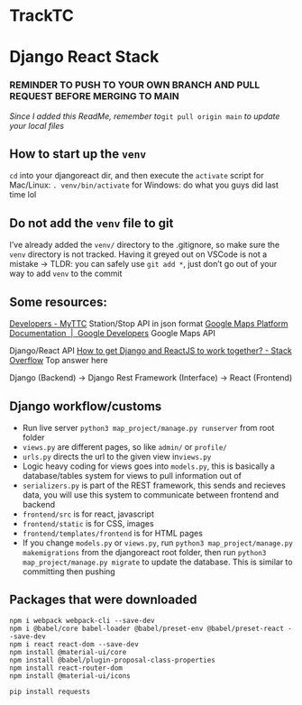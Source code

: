 # TrackTC

# Django React Stack
### REMINDER TO PUSH TO YOUR OWN BRANCH AND PULL REQUEST BEFORE MERGING TO MAIN
*Since I added this ReadMe, remember to*`git pull origin main` *to update your local files*


## How to start up the `venv`
`cd` into your djangoreact dir, and then execute the `activate` script
for Mac/Linux: `. venv/bin/activate`
for Windows: do what you guys did last time lol

## Do not add the `venv` file to git
I’ve already added the `venv/` directory to the .gitignore, so make sure the `venv` directory is not tracked. Having it greyed out on VSCode is not a mistake 
-> TLDR: you can safely use `git add *`, just don’t go out of your way to add `venv` to the commit

## Some resources:
[Developers - MyTTC](https://myttc.ca/developers) Station/Stop API in json format
[Google Maps Platform Documentation  |  Google Developers](https://developers.google.com/maps/documentation)	Google Maps API

Django/React API
[How to get Django and ReactJS to work together? - Stack Overflow](https://stackoverflow.com/questions/41867055/how-to-get-django-and-reactjs-to-work-together)  Top answer here

Django (Backend) -> Django Rest Framework (Interface) -> React (Frontend)

## Django workflow/customs
*  Run live server `python3 map_project/manage.py runserver` from root folder
*  `views.py` are different pages, so like `admin/` or `profile/`
*  `urls.py` directs the url to the given view in`views.py`
*  Logic heavy coding for views goes into `models.py`, this is basically a database/tables system for views to pull information out of
*  `serializers.py` is part of the REST framework, this sends and recieves data, you will use this system to communicate between frontend and backend
*  `frontend/src` is for react, javascript
*  `frontend/static` is for CSS, images
*  `frontend/templates/frontend` is for HTML pages
* If you change `models.py` or `views.py`,  run `python3 map_project/manage.py makemigrations` from the djangoreact root folder, then run `python3 map_project/manage.py migrate` to update the database. This is similar to committing then pushing

## Packages that were downloaded
```
npm i webpack webpack-cli --save-dev
npm i @babel/core babel-loader @babel/preset-env @babel/preset-react --save-dev
npm i react react-dom --save-dev
npm install @material-ui/core
npm install @babel/plugin-proposal-class-properties
npm install react-router-dom
npm install @material-ui/icons

pip install requests
```
